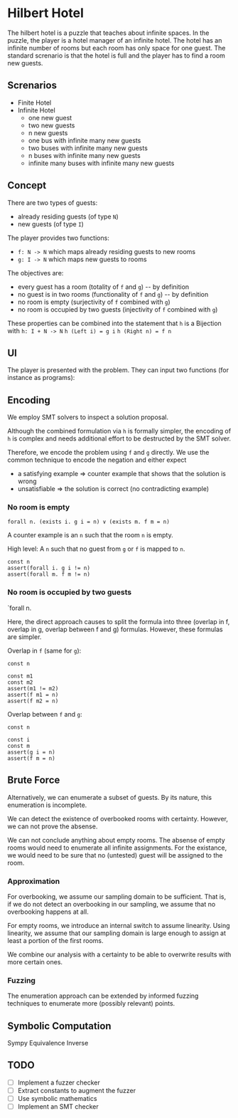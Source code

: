 # Hilbert Hotel

The hilbert hotel is a puzzle that teaches about infinite spaces. 
In the puzzle, the player is a hotel manager of an infinite hotel.
The hotel has an infinite number of rooms but each room has only space for one guest.
The standard screnario is that the hotel is full and the player has to find a room new guests.

## Screnarios

- Finite Hotel 
- Infinite Hotel
  - one new guest
  - two new guests
  - n new guests
  - one bus with infinite many new guests
  - two buses with infinite many new guests
  - n buses with infinite many new guests
  - infinite many buses with infinite many new guests

## Concept

There are two types of guests:
- already residing guests (of type `N`)
- new guests (of type `I`)

The player provides two functions:
- `f: N -> N` which maps already residing guests to new rooms
- `g: I -> N` which maps new guests to rooms

The objectives are:
- every guest has a room (totality of `f` and `g`) -- by definition
- no guest is in two rooms (functionality of `f` and `g`) -- by definition
- no room is empty (surjectivity of `f` combined with `g`)
- no room is occupied by two guests (injectivity of `f` combined with `g`)

These properties can be combined into the statement that `h` is a Bijection with
`h: I + N -> N` 
`h (Left i) = g i`
`h (Right n) = f n`

## UI

The player is presented with the problem.
They can input two functions (for instance as programs):

## Encoding

We employ SMT solvers to inspect a solution proposal.

Although the combined formulation via `h` is formally simpler, the encoding of `h` is complex and 
needs additional effort to be destructed by the SMT solver.

Therefore, we encode the problem using `f` and `g` directly.
We use the common technique to encode the negation and either expect
* a satisfying example => counter example that shows that the solution is wrong
* unsatisfiable => the solution is correct (no contradicting example)

### No room is empty

`forall n. (exists i. g i = n) ∨ (exists m. f m = n)`

A counter example is an `n` such that the room `n` is empty.

High level: A `n` such that no guest from `g` or `f` is mapped to `n`.
```
const n
assert(forall i. g i != n)
assert(forall m. f m != n)
``` 


### No room is occupied by two guests

`forall n. 

Here, the direct approach causes to split the formula into three (overlap in f, overlap in g, overlap between f and g) formulas.
However, these formulas are simpler.

Overlap in `f` (same for `g`):
```
const n

const m1
const m2
assert(m1 != m2)
assert(f m1 = n)
assert(f m2 = n)
``` 

Overlap between `f` and `g`:
```
const n

const i
const m
assert(g i = n)
assert(f m = n)
```


## Brute Force

Alternatively, we can enumerate a subset of guests.
By its nature, this enumeration is incomplete.

We can detect the existence of overbooked rooms with certainty.
However, we can not prove the absense. 

We can not conclude anything about empty rooms.
The absense of empty rooms would need to enumerate all infinite assignments.
For the existance, we would need to be sure that no (untested) guest will be assigned to the room.

### Approximation

For overbooking, we assume our sampling domain to be sufficient.
That is, if we do not detect an overbooking in our sampling, we assume that no overbooking happens at all.

For empty rooms, we introduce an internal switch to assume linearity.
Using linearity, we assume that our sampling domain is large enough to assign at least a portion of the first rooms.

We combine our analysis with a certainty to be able to overwrite results with more certain ones.

### Fuzzing

The enumeration approach can be extended by informed fuzzing techniques to enumerate more (possibly relevant) points.


## Symbolic Computation

Sympy
Equivalence
Inverse


## TODO

- [ ] Implement a fuzzer checker
- [ ] Extract constants to augment the fuzzer
- [ ] Use symbolic mathematics
- [ ] Implement an SMT checker
